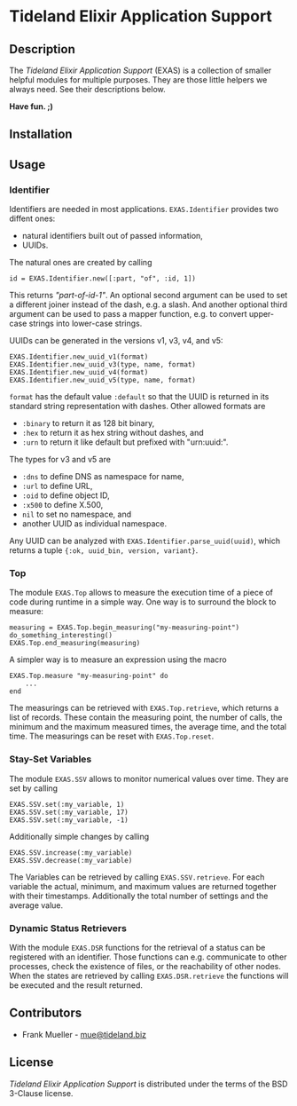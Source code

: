 # Tideland Elixir Application Support

## Description

The *Tideland Elixir Application Support* (EXAS) is a collection of smaller 
helpful modules for multiple purposes. They are those little helpers we
always need. See their descriptions below.

**Have fun. ;)**

## Installation

## Usage

### Identifier

Identifiers are needed in most applications. `EXAS.Identifier` provides two diffent
ones:

- natural identifiers built out of passed information,
- UUIDs.

The natural ones are created by calling

```
id = EXAS.Identifier.new([:part, "of", :id, 1])
```

This returns *"part-of-id-1"*. An optional second argument can be used to set a
different joiner instead of the dash, e.g. a slash. And another optional third 
argument can be used to pass a mapper function, e.g. to convert upper-case strings
into lower-case strings.

UUIDs can be generated in the versions v1, v3, v4, and v5:

```
EXAS.Identifier.new_uuid_v1(format)
EXAS.Identifier.new_uuid_v3(type, name, format)
EXAS.Identifier.new_uuid_v4(format)
EXAS.Identifier.new_uuid_v5(type, name, format)
```

`format` has the default value `:default` so that the UUID is returned in its
standard string representation with dashes. Other allowed formats are

- `:binary` to return it as 128 bit binary,
- `:hex` to return it as hex string without dashes, and
- `:urn` to return it like default but prefixed with "urn:uuid:".

The types for v3 and v5 are

- `:dns` to define DNS as namespace for name,
- `:url` to define URL,
- `:oid` to define object ID,
- `:x500` to define X.500, 
- `nil` to set no namespace, and
- another UUID as individual namespace.

Any UUID can be analyzed with `EXAS.Identifier.parse_uuid(uuid)`, which returns
a tuple `{:ok, uuid_bin, version, variant}`. 

### Top

The module `EXAS.Top` allows to measure the execution time of a piece of code during
runtime in a simple way. One way is to surround the block to measure:

```
measuring = EXAS.Top.begin_measuring("my-measuring-point")
do_something_interesting()
EXAS.Top.end_measuring(measuring)
```

A simpler way is to measure an expression using the macro

```
EXAS.Top.measure "my-measuring-point" do
    ...
end
```

The measurings can be retrieved with `EXAS.Top.retrieve`, which returns a
list of records. These contain the measuring point, the number of calls, the
minimum and the maximum measured times, the average time, and the total time.
The measurings can be reset with `EXAS.Top.reset`.

### Stay-Set Variables

The module `EXAS.SSV` allows to monitor numerical values over time. They are
set by calling

```
EXAS.SSV.set(:my_variable, 1)
EXAS.SSV.set(:my_variable, 17)
EXAS.SSV.set(:my_variable, -1)
```

Additionally simple changes by calling

```
EXAS.SSV.increase(:my_variable)
EXAS.SSV.decrease(:my_variable)
```

The Variables can be retrieved by calling `EXAS.SSV.retrieve`. For each variable
the actual, minimum, and maximum values are returned together with their timestamps.
Additionally the total number of settings and the average value.

### Dynamic Status Retrievers

With the module `EXAS.DSR` functions for the retrieval of a status can be registered
with an identifier. Those functions can e.g. communicate to other processes, check
the existence of files, or the reachability of other nodes. When the states are
retrieved by calling `EXAS.DSR.retrieve` the functions will be executed and the result
returned.

## Contributors

- Frank Mueller - <mue@tideland.biz>

## License

*Tideland Elixir Application Support* is distributed under the terms of the BSD 3-Clause license.

